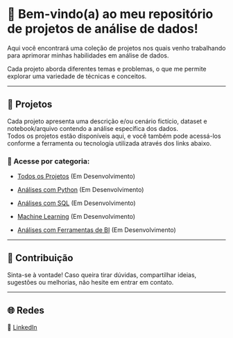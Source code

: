 # 👋 Bem-vindo(a) ao meu repositório de projetos de análise de dados!

Aqui você encontrará uma coleção de projetos nos quais venho trabalhando para aprimorar minhas habilidades em análise de dados.

Cada projeto aborda diferentes temas e problemas, o que me permite explorar uma variedade de técnicas e conceitos.

---

## 📂 Projetos

Cada projeto apresenta uma descrição e/ou cenário fictício, dataset e notebook/arquivo contendo a análise específica dos dados.  
Todos os projetos estão disponíveis aqui, e você também pode acessá-los conforme a ferramenta ou tecnologia utilizada através dos links abaixo.


### 🔗 Acesse por categoria:

-  [Todos os Projetos](#) (Em Desenvolvimento)
  
-  [Análises com Python](#) (Em Desenvolvimento)
  
- [Análises com SQL](#) (Em Desenvolvimento) 
  
- [Machine Learning](#) (Em Desenvolvimento)
  
- [Análises com Ferramentas de BI](#) (Em Desenvolvimento) 

---

## 🤝 Contribuição

Sinta-se à vontade! Caso queira tirar dúvidas, compartilhar ideias, sugestões ou melhorias, não hesite em entrar em contato.

---

## 🌐 Redes

🔗 [LinkedIn](https://www.linkedin.com/in/diegommoreira-analista-dados) 
